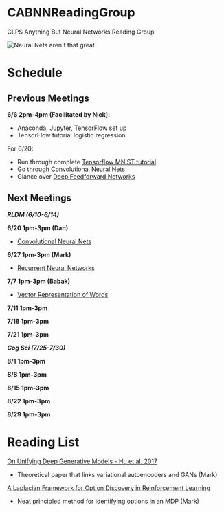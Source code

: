 # CABNNReadingGroup

CLPS Anything But Neural Networks Reading Group

![Neural Nets aren't that great](https://imgs.xkcd.com/comics/machine_learning.png)

Schedule
========

Previous Meetings
--------
**6/6 2pm-4pm (Facilitated by Nick):**

- Anaconda, Jupyter, TensorFlow set up
- TensorFlow tutorial logistic regression

For 6/20:

- Run through complete [Tensorflow MNIST tutorial](https://www.tensorflow.org/get_started/mnist/pros)
- Go through [Convolutional Neural Nets](https://www.tensorflow.org/tutorials/deep_cnn)
- Glance over [Deep Feedforward Networks](http://www.deeplearningbook.org/contents/mlp.html)

Next Meetings
---
**_RLDM (6/10-6/14)_**

**6/20 1pm-3pm (Dan)**

- [Convolutional Neural Nets](https://www.tensorflow.org/tutorials/deep_cnn)

**6/27 1pm-3pm (Mark)**

- [Recurrent Neural Networks](https://www.tensorflow.org/tutorials/recurrent)

**7/7 1pm-3pm (Babak)**

- [Vector Representation of Words](https://www.tensorflow.org/tutorials/word2vec) 

**7/11 1pm-3pm**

**7/18 1pm-3pm**

**7/21 1pm-3pm**

**_Cog Sci (7/25-7/30)_**

**8/1 1pm-3pm**

**8/8 1pm-3pm**

**8/15 1pm-3pm**

**8/22 1pm-3pm**

**8/29 1pm-3pm**






Reading List
=====
[On Unifying Deep Generative Models - Hu et al. 2017](https://arxiv.org/pdf/1706.00550.pdf)

- Theoretical paper that links variational autoencoders and GANs (Mark)

[A Laplacian Framework for Option Discovery in Reinforcement Learning](https://arxiv.org/pdf/1703.00956.pdf)

- Neat principled method for identifying options in an MDP (Mark)